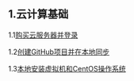 ## 1.云计算基础

1.1[购买云服务器并登录](./1.md)

1.2[创建GitHub项目并在本地同步](./2.md)

1.3[本地安装虚拟机和CentOS操作系统](./3.md)

